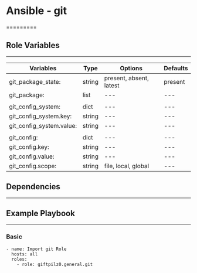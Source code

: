 # Ansible - git

\=========

## Role Variables

______________________________________________________________________

| Variables                | Type   | Options                 | Defaults |
| ------------------------ | ------ | ----------------------- | -------- |
| git_package_state:       | string | present, absent, latest | present  |
| git_package:             | list   | ---                     | ---      |
|                          |        |                         |          |
| git_config_system:       | dict   | ---                     | ---      |
| git_config_system.key:   | string | ---                     | ---      |
| git_config_system.value: | string | ---                     | ---      |
|                          |        |                         |          |
| git_config:              | dict   | ---                     | ---      |
| git_config.key:          | string | ---                     | ---      |
| git_config.value:        | string | ---                     | ---      |
| git_config.scope:        | string | file, local, global     | ---      |

## Dependencies

______________________________________________________________________

## Example Playbook

______________________________________________________________________

### Basic

```
- name: Import git Role
  hosts: all
  roles:
    - role: giftpilz0.general.git
```
